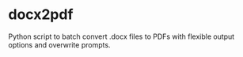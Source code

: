 # docx2pdf
Python script to batch convert .docx files to PDFs with flexible output options and overwrite prompts.
